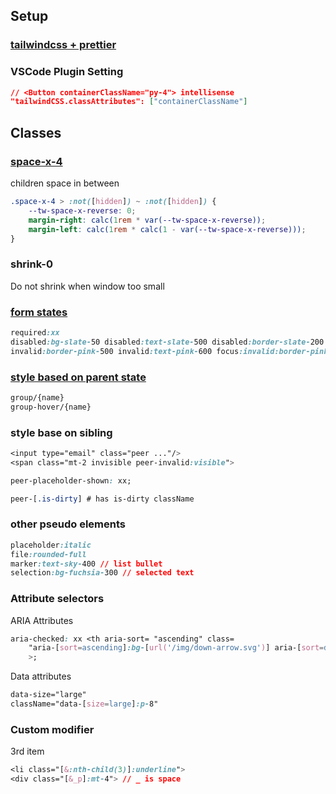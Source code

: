 ## Setup

### [tailwindcss + prettier](https://github.com/tailwindlabs/prettier-plugin-tailwindcss)

### VSCode Plugin Setting

```json
// <Button containerClassName="py-4"> intellisense
"tailwindCSS.classAttributes": ["containerClassName"]
```

## Classes

### [space-x-4](https://tailwindcss.com/docs/space)

children space in between

```css
.space-x-4 > :not([hidden]) ~ :not([hidden]) {
	--tw-space-x-reverse: 0;
	margin-right: calc(1rem * var(--tw-space-x-reverse));
	margin-left: calc(1rem * calc(1 - var(--tw-space-x-reverse)));
}
```

### shrink-0

Do not shrink when window too small

### [form states](https://tailwindcss.com/docs/hover-focus-and-other-states#form-states)

```css
required:xx
disabled:bg-slate-50 disabled:text-slate-500 disabled:border-slate-200 disabled:shadow-none
invalid:border-pink-500 invalid:text-pink-600 focus:invalid:border-pink-500 focus:invalid:ring-pink-500
```

### [style based on parent state](https://tailwindcss.com/docs/hover-focus-and-other-states#styling-based-on-parent-state)

```css
group/{name}
group-hover/{name}
```

### style base on sibling

```css
<input type="email" class="peer ..."/>
<span class="mt-2 invisible peer-invalid:visible">
```

```css
peer-placeholder-shown: xx;
```

```css
peer-[.is-dirty] # has is-dirty className
```

### other pseudo elements

```css
placeholder:italic
file:rounded-full
marker:text-sky-400 // list bullet
selection:bg-fuchsia-300 // selected text
```

### Attribute selectors

ARIA Attributes

```css
aria-checked: xx <th aria-sort= "ascending" class=
	"aria-[sort=ascending]:bg-[url('/img/down-arrow.svg')] aria-[sort=descending]:bg-[url('/img/up-arrow.svg')]"
	>;
```

Data attributes

```css
data-size="large"
className="data-[size=large]:p-8"
```

### Custom modifier

3rd item

```css
<li class="[&:nth-child(3)]:underline">
<div class="[&_p]:mt-4"> // _ is space
```
